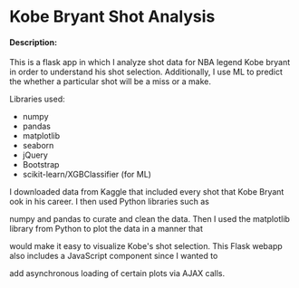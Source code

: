 # Kobe Bryant Shot Analysis

#### Description:
This is a flask app in which I analyze shot data for NBA legend Kobe bryant in order to understand his shot selection. Additionally, I use ML to predict the whether a particular shot will be a miss or a make.

Libraries  used:

- numpy
- pandas
- matplotlib
- seaborn
- jQuery
- Bootstrap
- scikit-learn/XGBClassifier (for ML)


I downloaded data from Kaggle that included every shot that Kobe Bryant ook in his career. I then used Python libraries such as

numpy and pandas to curate and clean the data. Then I used the matplotlib library from Python to plot the data in a manner that

would make it easy to visualize Kobe's shot selection. This Flask webapp also includes a JavaScript component since I wanted to

add asynchronous loading of certain plots via AJAX calls.
